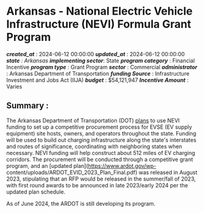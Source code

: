 # Arkansas - National Electric Vehicle Infrastructure (NEVI) Formula Grant Program 
 ***created_at*** : 2024-06-12 00:00:00 
 ***updated_at*** : 2024-06-12 00:00:00 
 ***state** : Arkansas 
 **implementing sector***: State 
 ***program category*** : Financial Incentive 
 ***program type*** : Grant Program 
 ***sector*** : Commercial 
 ***administrator*** : Arkansas Department of Transportation 
 ***funding Source*** : Infrastructure Investment and Jobs Act (IIJA) 
 ***budget*** : $54,121,947 
 ***Incentive Amount*** : Varies

 
 ## Summary : 
 The Arkansas Department of Transportation (DOT)
[plans](https://www.fhwa.dot.gov/environment/nevi/ev_deployment_plans/ar_nevi_plan.pdf)
to use NEVI funding to set up a competitive procurement process for EVSE (EV
supply equipment) site hosts, owners, and operators throughout the state.
Funding will be used to build out charging infrastructure along the state's
interstates and routes of significance, coordinating with neighboring states
when necessary. NEVI funding will help construct about 512 miles of EV
charging corridors. The procurement will be conducted through a competitive
grant program, and an [updated plan](https://www.ardot.gov/wp-
content/uploads/ARDOT_EVID_2023_Plan_Final.pdf) was released in August 2023,
stipulating that an RFP would be released in the summer/fall of 2023, with
first round awards to be announced in late 2023/early 2024 per the updated
plan schedule.

As of June 2024, the ARDOT is still developing its program.

 
 